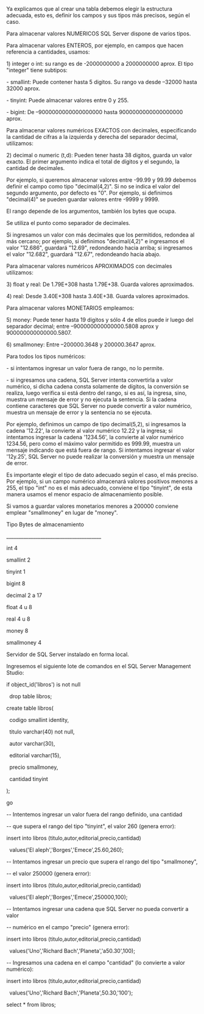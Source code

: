 Ya explicamos que al crear una tabla debemos elegir la estructura adecuada, esto es, definir los campos y sus tipos más precisos, según el caso.



Para almacenar valores NUMERICOS SQL Server dispone de varios tipos.



Para almacenar valores ENTEROS, por ejemplo, en campos que hacen referencia a cantidades, usamos:



1\) integer o int: su rango es de -2000000000 a 2000000000 aprox. El tipo "integer" tiene subtipos:

\- smallint: Puede contener hasta 5 digitos. Su rango va desde –32000 hasta 32000 aprox.

\- tinyint: Puede almacenar valores entre 0 y 255.

\- bigint: De –9000000000000000000 hasta 9000000000000000000 aprox.



Para almacenar valores numéricos EXACTOS con decimales, especificando la cantidad de cifras a la izquierda y derecha del separador decimal, utilizamos:



2\) decimal o numeric (t,d): Pueden tener hasta 38 digitos, guarda un valor exacto. El primer argumento indica el total de dígitos y el segundo, la cantidad de decimales.

Por ejemplo, si queremos almacenar valores entre -99.99 y 99.99 debemos definir el campo como tipo "decimal(4,2)". Si no se indica el valor del segundo argumento, por defecto es "0". Por ejemplo, si definimos "decimal(4)" se pueden guardar valores entre -9999 y 9999.



El rango depende de los argumentos, también los bytes que ocupa.

Se utiliza el punto como separador de decimales.



Si ingresamos un valor con más decimales que los permitidos, redondea al más cercano; por ejemplo, si definimos "decimal(4,2)" e ingresamos el valor "12.686", guardará "12.69", redondeando hacia arriba; si ingresamos el valor "12.682", guardará "12.67", redondeando hacia abajo.



Para almacenar valores numéricos APROXIMADOS con decimales utilizamos:



3\) float y real: De 1.79E+308 hasta 1.79E+38. Guarda valores aproximados.

4\) real: Desde 3.40E+308 hasta 3.40E+38. Guarda valores aproximados.



Para almacenar valores MONETARIOS empleamos:



5\) money: Puede tener hasta 19 digitos y sólo 4 de ellos puede ir luego del separador decimal; entre –900000000000000.5808 aprox y 900000000000000.5807.



6\) smallmoney: Entre –200000.3648 y 200000.3647 aprox.



Para todos los tipos numéricos:

\- si intentamos ingresar un valor fuera de rango, no lo permite.

\- si ingresamos una cadena, SQL Server intenta convertirla a valor numérico, si dicha cadena consta solamente de dígitos, la conversión se realiza, luego verifica si está dentro del rango, si es así, la ingresa, sino, muestra un mensaje de error y no ejecuta la sentencia. Si la cadena contiene caracteres que SQL Server no puede convertir a valor numérico, muestra un mensaje de error y la sentencia no se ejecuta.

Por ejemplo, definimos un campo de tipo decimal(5,2), si ingresamos la cadena '12.22', la convierte al valor numérico 12.22 y la ingresa; si intentamos ingresar la cadena '1234.56', la convierte al valor numérico 1234.56, pero como el máximo valor permitido es 999.99, muestra un mensaje indicando que está fuera de rango. Si intentamos ingresar el valor '12y.25', SQL Server no puede realizar la conversión y muestra un mensaje de error.



Es importante elegir el tipo de dato adecuado según el caso, el más preciso. Por ejemplo, si un campo numérico almacenará valores positivos menores a 255, el tipo "int" no es el más adecuado, conviene el tipo "tinyint", de esta manera usamos el menor espacio de almacenamiento posible.

Si vamos a guardar valores monetarios menores a 200000 conviene emplear "smallmoney" en lugar de "money".



Tipo		Bytes de almacenamiento

\_\_\_\_\_\_\_\_\_\_\_\_\_\_\_\_\_\_\_\_\_\_\_\_\_\_\_\_\_\_\_\_\_\_\_\_\_\_\_

int		4

smallint	2

tinyint		1

bigint		8



decimal		2 a 17



float		4 u 8

real		4 u 8



money		8

smallmoney	4

Servidor de SQL Server instalado en forma local.

Ingresemos el siguiente lote de comandos en el SQL Server Management Studio:



if object\_id('libros') is not null

&nbsp; drop table libros;



create table libros(

&nbsp; codigo smallint identity,

&nbsp; titulo varchar(40) not null,

&nbsp; autor varchar(30),

&nbsp; editorial varchar(15),

&nbsp; precio smallmoney,

&nbsp; cantidad tinyint

);



go



-- Intentemos ingresar un valor fuera del rango definido, una cantidad 

-- que supera el rango del tipo "tinyint", el valor 260 (genera error):

insert into libros (titulo,autor,editorial,precio,cantidad)

&nbsp; values('El aleph','Borges','Emece',25.60,260);



-- Intentamos ingresar un precio que supera el rango del tipo "smallmoney",

-- el valor 250000 (genera error):

insert into libros (titulo,autor,editorial,precio,cantidad)

&nbsp; values('El aleph','Borges','Emece',250000,100);



-- Intentamos ingresar una cadena que SQL Server no pueda convertir a valor 

-- numérico en el campo "precio" (genera error):

insert into libros (titulo,autor,editorial,precio,cantidad)

&nbsp; values('Uno','Richard Bach','Planeta','a50.30',100);



-- Ingresamos una cadena en el campo "cantidad" (lo convierte a valor numérico):

insert into libros (titulo,autor,editorial,precio,cantidad)

&nbsp; values('Uno','Richard Bach','Planeta',50.30,'100');



select \* from libros;


